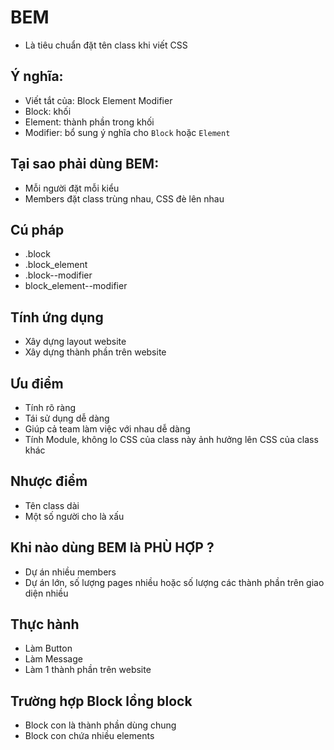 # BEM

- Là tiêu chuẩn đặt tên class khi viết CSS

## Ý nghĩa:

- Viết tắt của: Block Element Modifier
- Block: khối
- Element: thành phần trong khối
- Modifier: bổ sung ý nghĩa cho `Block` hoặc `Element`

## Tại sao phải dùng BEM:

- Mỗi người đặt mỗi kiểu
- Members đặt class trùng nhau, CSS đè lên nhau

## Cú pháp

- .block
- .block_element
- .block--modifier
- block_element--modifier

## Tính ứng dụng

- Xây dựng layout website
- Xây dựng thành phần trên website

## Ưu điểm

- Tính rõ ràng
- Tái sử dụng dễ dàng
- Giúp cả team làm việc với nhau dễ dàng
- Tính Module, không lo CSS của class này ảnh hưởng lên CSS của class khác

## Nhược điểm

- Tên class dài
- Một số người cho là xấu

## Khi nào dùng BEM là PHÙ HỢP ?

- Dự án nhiều members
- Dự án lớn, số lượng pages nhiều hoặc số lượng các thành phần trên giao diện nhiều

## Thực hành

- Làm Button
- Làm Message
- Làm 1 thành phần trên website

## Trường hợp Block lồng block

- Block con là thành phần dùng chung
- Block con chứa nhiều elements
